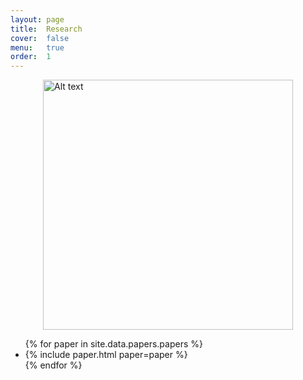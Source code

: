 ```yaml
---
layout: page
title:  Research
cover:  false
menu:   true
order:  1
---
```


<img title="Herston" alt="Alt text" src="/assets/img/herston.png" style="display: block; margin-left: auto; margin-right: auto; width: 400px;" />

<ul>
{% for paper in site.data.papers.papers %}
  <li>
  {% include paper.html paper=paper %}
  </li>
{% endfor %}
</ul>

<audio autoplay="autoplay"> <source src="/assets/audio/Biesy.mp3" type="audio/mp3"> </audio>
